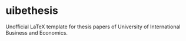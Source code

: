 # uibethesis

Unofficial LaTeX template for thesis papers of University of International Business and Economics.
